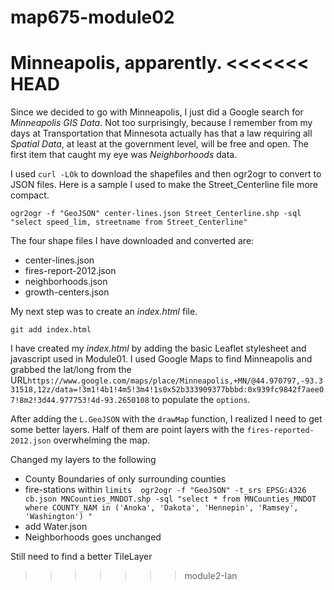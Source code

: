 # map675-module02
Minneapolis, apparently.
<<<<<<< HEAD
=======

Since we decided to go with Minneapolis, I just did a Google search for _Minneapolis GIS Data_.  Not too surprisingly, because I remember from my days at Transportation that Minnesota actually has that a law requiring all *Spatial Data*, at least at the government level, will be free and open.  The first item that caught my eye was _Neighborhoods_ data. 

I used `curl -LOk` to download the shapefiles and then ogr2ogr to convert to JSON files.  Here is a sample I used to make the Street_Centerline file more compact.
```
ogr2ogr -f "GeoJSON" center-lines.json Street_Centerline.shp -sql "select speed_lim, streetname from Street_Centerline"
```

The four shape files I have downloaded and converted are:
* center-lines.json
* fires-report-2012.json
* neighborhoods.json
* growth-centers.json

My next step was to create an _*index.html*_ file.

```echo "<!doctype html>" > index.html
git add index.html
```

I have created my _index.html_ by adding the basic Leaflet stylesheet and javascript used in Module01.  I used Google Maps to find Minneapolis and grabbed the lat/long from the URL```https://www.google.com/maps/place/Minneapolis,+MN/@44.970797,-93.331518,12z/data=!3m1!4b1!4m5!3m4!1s0x52b333909377bbbd:0x939fc9842f7aee07!8m2!3d44.977753!4d-93.2650108``` to populate the `options`. 

After adding the `L.GeoJSON` with the `drawMap` function, I realized I need to get some better layers.  Half of them are point layers with the `fires-reported-2012.json` overwhelming the map. 

Changed my layers to the following 
* County Boundaries of only surrounding counties
* fire-stations within ```limits  ogr2ogr -f "GeoJSON" -t_srs EPSG:4326 cb.json MNCounties_MNDOT.shp -sql "select * from MNCounties_MNDOT where COUNTY_NAM in ('Anoka', 'Dakota', 'Hennepin', 'Ramsey', 'Washington') "```
* add Water.json
* Neighborhoods goes unchanged

Still need to find a better TileLayer

>>>>>>> module2-Ian
